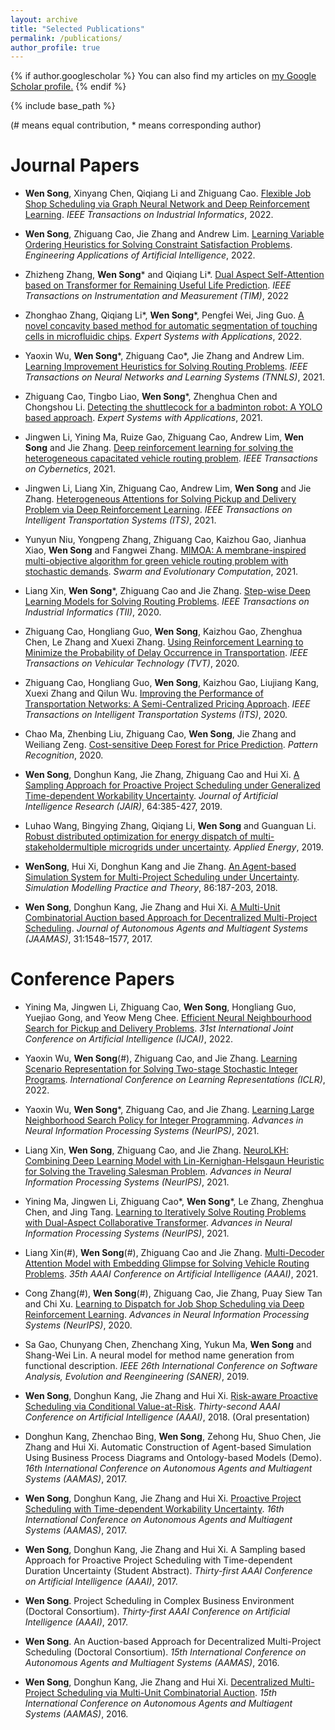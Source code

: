 ```yaml
---
layout: archive
title: "Selected Publications"
permalink: /publications/
author_profile: true
---
```


{% if author.googlescholar %}
  You can also find my articles on <u><a href="{{author.googlescholar}}">my Google Scholar profile</a>.</u>
{% endif %}

{% include base_path %}

(# means equal contribution, * means corresponding author)

Journal Papers
======
* **Wen Song**, Xinyang Chen, Qiqiang Li and Zhiguang Cao. [Flexible Job Shop Scheduling via Graph Neural Network and Deep Reinforcement Learning](). *IEEE Transactions on Industrial Informatics*, 2022.

* **Wen Song**, Zhiguang Cao, Jie Zhang and Andrew Lim. [Learning Variable Ordering Heuristics for Solving Constraint Satisfaction Problems](https://www.sciencedirect.com/science/article/pii/S0952197621004255). *Engineering Applications of Artificial Intelligence*, 2022.

* Zhizheng Zhang, **Wen Song**\* and Qiqiang Li\*. [Dual Aspect Self-Attention based on Transformer for Remaining Useful Life Prediction](https://ieeexplore.ieee.org/document/9737516). *IEEE Transactions on Instrumentation and Measurement (TIM)*, 2022

* Zhonghao Zhang, Qiqiang Li\*, **Wen Song**\*, Pengfei Wei, Jing Guo. [A novel concavity based method for automatic segmentation of touching cells in microfluidic chips](https://www.sciencedirect.com/science/article/pii/S0957417422007692). *Expert Systems with Applications*, 2022.

* Yaoxin Wu, **Wen Song**\*, Zhiguang Cao\*, Jie Zhang and Andrew Lim. [Learning Improvement Heuristics for Solving Routing Problems](https://ieeexplore.ieee.org/document/9393606). *IEEE Transactions on Neural Networks and Learning Systems (TNNLS)*, 2021.

* Zhiguang Cao, Tingbo Liao, **Wen Song**\*, Zhenghua Chen and Chongshou Li. [Detecting the shuttlecock for a badminton robot: A YOLO based approach](https://www.sciencedirect.com/science/article/abs/pii/S0957417420306436). *Expert Systems with Applications*, 2021.

* Jingwen Li, Yining Ma, Ruize Gao, Zhiguang Cao, Andrew Lim, **Wen Song** and Jie Zhang. [Deep reinforcement learning for solving the heterogeneous capacitated vehicle routing problem](https://ieeexplore.ieee.org/abstract/document/9547060/). *IEEE Transactions on Cybernetics*, 2021.

* Jingwen Li, Liang Xin, Zhiguang Cao, Andrew Lim, **Wen Song** and Jie Zhang. [Heterogeneous Attentions for Solving Pickup and Delivery Problem via Deep Reinforcement Learning](https://ieeexplore.ieee.org/abstract/document/9352489/). *IEEE Transactions on Intelligent Transportation Systems (ITS)*, 2021.

* Yunyun Niu, Yongpeng Zhang, Zhiguang Cao, Kaizhou Gao, Jianhua Xiao, **Wen Song** and Fangwei Zhang. [MIMOA: A membrane-inspired multi-objective algorithm for green vehicle routing problem with stochastic demands](https://www.sciencedirect.com/science/article/pii/S221065022030420X). *Swarm and Evolutionary Computation*, 2021.

* Liang Xin, **Wen Song**\*, Zhiguang Cao and Jie Zhang. [Step-wise Deep Learning Models for Solving Routing Problems](https://ieeexplore.ieee.org/abstract/document/9226142/). *IEEE Transactions on Industrial Informatics (TII)*, 2020.

* Zhiguang Cao, Hongliang Guo, **Wen Song**, Kaizhou Gao, Zhenghua Chen, Le Zhang and Xuexi Zhang. [Using Reinforcement Learning to Minimize the Probability of Delay Occurrence in Transportation](https://ieeexplore.ieee.org/document/8952783). *IEEE Transactions on Vehicular Technology (TVT)*, 2020.

* Zhiguang Cao, Hongliang Guo, **Wen Song**, Kaizhou Gao, Liujiang Kang, Xuexi Zhang and Qilun Wu. [Improving the Performance of Transportation Networks: A Semi-Centralized Pricing Approach](https://ieeexplore.ieee.org/abstract/document/9098067). *IEEE Transactions on Intelligent Transportation Systems (ITS)*, 2020.

* Chao Ma, Zhenbing Liu, Zhiguang Cao, **Wen Song**, Jie Zhang and Weiliang Zeng. [Cost-sensitive Deep Forest for Price Prediction](https://www.sciencedirect.com/science/article/abs/pii/S0031320320303022?via%3Dihub). *Pattern Recognition*, 2020.

* **Wen Song**, Donghun Kang, Jie Zhang, Zhiguang Cao and Hui Xi.  [A Sampling Approach for Proactive Project Scheduling under Generalized Time-dependent Workability Uncertainty](https://www.jair.org/index.php/jair/article/view/11369/26476). *Journal of Artificial Intelligence Research (JAIR)*, 64:385-427, 2019.

* Luhao Wang, Bingying Zhang, Qiqiang Li, **Wen Song** and Guanguan Li. [Robust distributed optimization for energy dispatch of multi-stakeholdermultiple microgrids under uncertainty](https://www.sciencedirect.com/science/article/abs/pii/S0306261919315326). *Applied Energy*, 2019. 

* **WenSong**, Hui Xi, Donghun Kang and Jie Zhang. [An Agent-based Simulation System for Multi-Project Scheduling under Uncertainty](https://www.sciencedirect.com/science/article/pii/S1569190X18300728). *Simulation Modelling Practice and Theory*, 86:187-203, 2018. 

* **Wen Song**, Donghun Kang, Jie Zhang and Hui Xi. [A Multi-Unit Combinatorial Auction based Approach for Decentralized Multi-Project Scheduling](https://link.springer.com/article/10.1007/s10458-017-9370-z). *Journal of Autonomous Agents and Multiagent Systems (JAAMAS)*, 31:1548–1577, 2017.


Conference Papers
=======
* Yining Ma, Jingwen Li, Zhiguang Cao, **Wen Song**, Hongliang Guo, Yuejiao Gong, and Yeow Meng Chee. [Efficient Neural Neighbourhood Search for Pickup and Delivery Problems](https://arxiv.org/abs/2204.11399). *31st International Joint Conference on Artificial Intelligence (IJCAI)*, 2022.

* Yaoxin Wu, **Wen Song**(#), Zhiguang Cao, and Jie Zhang. [Learning Scenario Representation for Solving Two-stage Stochastic Integer Programs](https://openreview.net/pdf?id=06Wy2BtxXrz). *International Conference on Learning Representations (ICLR)*, 2022.

* Yaoxin Wu, **Wen Song**\*, Zhiguang Cao, and Jie Zhang. [Learning Large Neighborhood Search Policy for Integer Programming](https://arxiv.org/pdf/2111.03466.pdf). *Advances in Neural Information Processing Systems (NeurIPS)*, 2021.

* Liang Xin, **Wen Song**, Zhiguang Cao, and Jie Zhang. [NeuroLKH: Combining Deep Learning Model with Lin-Kernighan-Helsgaun Heuristic for Solving the Traveling Salesman Problem](https://arxiv.org/pdf/2110.07983.pdf). *Advances in Neural Information Processing Systems (NeurIPS)*, 2021.

* Yining Ma, Jingwen Li, Zhiguang Cao\*, **Wen Song**\*, Le Zhang, Zhenghua Chen, and Jing Tang. [Learning to Iteratively Solve Routing Problems with Dual-Aspect Collaborative Transformer](https://arxiv.org/pdf/2110.02544.pdf). *Advances in Neural Information Processing Systems (NeurIPS)*, 2021.

* Liang Xin(#), **Wen Song**(#), Zhiguang Cao and Jie Zhang. [Multi-Decoder Attention Model with Embedding Glimpse for Solving Vehicle Routing Problems](https://arxiv.org/pdf/2012.10638.pdf). *35th AAAI Conference on Artificial Intelligence (AAAI)*, 2021.

* Cong Zhang(#), **Wen Song**(#), Zhiguang Cao, Jie Zhang, Puay Siew Tan and Chi Xu. [Learning to Dispatch for Job Shop Scheduling via Deep Reinforcement Learning](https://arxiv.org/pdf/2010.12367.pdf). *Advances in Neural Information Processing Systems (NeurIPS)*, 2020.

* Sa Gao, Chunyang Chen, Zhenchang Xing, Yukun Ma, **Wen Song** and Shang-Wei Lin. A neural model for method name generation from functional description. *IEEE 26th International Conference on Software Analysis, Evolution and Reengineering (SANER)*, 2019.

* **Wen Song**, Donghun Kang, Jie Zhang and Hui Xi. [Risk-aware Proactive Scheduling via Conditional Value-at-Risk](https://aaai.org/ocs/index.php/AAAI/AAAI18/paper/view/16228/16200). *Thirty-second AAAI Conference on Artificial Intelligence (AAAI)*, 2018. (Oral presentation)

* Donghun Kang, Zhenchao Bing, **Wen Song**, Zehong Hu, Shuo Chen, Jie Zhang and Hui Xi. Automatic Construction of Agent-based Simulation Using Business Process Diagrams and Ontology-based Models (Demo). *16th International Conference on Autonomous Agents and Multiagent Systems (AAMAS)*, 2017.

* **Wen Song**, Donghun Kang, Jie Zhang and Hui Xi. [Proactive Project Scheduling with Time-dependent Workability Uncertainty](http://www.ifaamas.org/Proceedings/aamas2017/pdfs/p221.pdf). *16th International Conference on Autonomous Agents and Multiagent Systems (AAMAS)*, 2017.

* **Wen Song**, Donghun Kang, Jie Zhang and Hui Xi. A Sampling based Approach for Proactive Project Scheduling with Time-dependent Duration Uncertainty (Student Abstract). *Thirty-first AAAI Conference on Artificial Intelligence (AAAI)*, 2017.

* **Wen Song**. Project Scheduling in Complex Business Environment (Doctoral Consortium). *Thirty-first AAAI Conference on Artificial Intelligence (AAAI)*, 2017.

* **Wen Song**. An Auction-based Approach for Decentralized Multi-Project Scheduling (Doctoral Consortium). *15th International Conference on Autonomous Agents and Multiagent Systems (AAMAS)*, 2016.

* **Wen Song**, Donghun Kang, Jie Zhang and Hui Xi. [Decentralized Multi-Project Scheduling via Multi-Unit Combinatorial Auction](http://www.ifaamas.org/Proceedings/aamas2016/pdfs/p836.pdf). *15th International Conference on Autonomous Agents and Multiagent Systems (AAMAS)*, 2016. 
